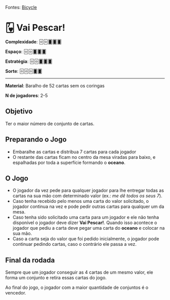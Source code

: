 Fontes: [Bicycle](https://bicyclecards.com/how-to-play/go-fish)


# 🂷 Vai Pescar!


**Complexidade**: 🃟🃟🂠🂠🂠

**Espaço**: 🃟🃟🂠🂠🂠

**Estratégia**: 🃟🃟🂠🂠🂠

**Sorte**: 🃟🃟🃟🂠🂠 

---

**Material**: Baralho de 52 cartas sem os coringas

**N de jogadores**: 2-5

## Objetivo

Ter o maior número de conjunto de cartas.

## Preparando o Jogo

- Embaralhe as cartas e distribua 7 cartas para cada jogador
- O restante das cartas ficam no centro da mesa viradas para baixo, e espalhadas por toda a superfície formando o **oceano**. 

## O Jogo

- O jogador da vez pede para qualquer jogador para lhe entregar todas as cartas na sua mão com determinado valor (ex.: *me dê todos os seus 7*).
- Caso tenha recebido pelo menos uma carta do valor solicitado, o jogador continua na vez e pode pedir outras cartas para qualquer um da mesa.
- Caso tenha sido solicitado uma carta para um jogador e ele não tenha disponível o jogador deve dizer **Vai Pescar!**. Quando isso acontece o jogador que pediu a carta deve pegar uma carta do **oceano** e colocar na sua mão.
- Caso a carta seja do valor que foi pedido inicialmente, o jogador pode continuar pedindo cartas, caso o contrário ele passa a vez.

## Final da rodada

Sempre que um jogador conseguir as 4 cartas de um mesmo valor, ele forma um conjunto e retira essas cartas do jogo.

Ao final do jogo, o jogador com a maior quantidade de conjuntos é o vencedor.
